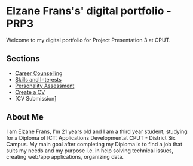 
# ____Elzane Frans's' digital portfolio - PRP3____

Welcome to my digital portfolio for Project Presentation 3 at CPUT.

## Sections
- [Career Counselling](career-counselling.md)
- [Skills and Interests](skills-interest.md)
- [Personality Assessment](personality-assessment.md)
- [Create a CV](create-cv.md)
- [CV Submission]
 
## About Me

I am Elzane Frans, I'm 21 years old and I am a third year student, studying for a Diploma of ICT: Applications Developmentat CPUT - District Six Campus. My main goal after completing my Diploma is to find a job that suits my needs and my purpose i.e. in help solving technical issues, creating web/app applications, organizing data.
